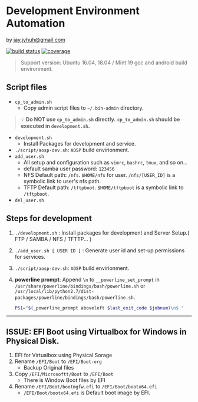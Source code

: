 # Development Environment Automation #
by jay.jyhuh@gmail.com

[![build status](https://gitlab.com/jay-huh/dev-env/badges/master/pipeline.svg?style=flat-square)](https://gitlab.com/jay-huh/dev-env/commits/master)
[![coverage](https://gitlab.com/jay-huh/dev-env/badges/master/coverage.svg?style=flat)](https://gitlab.com/jay-huh/dev-env/commits/master)

<!--
Test: [![Code Climate](https://codeclimate.com/github/gitlabhq/gitlabhq.svg)](https://codeclimate.com/github/gitlabhq/gitlabhq)
-->

> Support version: Ubuntu 16.04, 18.04 / Mint 19
> gcc and android build environment.

## Script files
- `cp_to_admin.sh`
  - Copy admin script files to `~/.bin-admin` directory.
> 💡 **Do NOT use `cp_to_admin.sh` directly.**
> **`cp_to_admin.sh` should be executed in `development.sh`.**
- `development.sh`
  - Install Packages for development and service.
- `./script/aosp-dev.sh`: `AOSP` build envirionment.
- `add_user.sh`
  - All setup and configuration such as `vimrc`, `bashrc`, `tmux`, and so on...
  - default samba user password: `123456`
  - NFS Default path: `/nfs`. `$HOME/nfs` for user. `/nfs/[USER_ID]` is a symbolic link to user's nfs path.
  - TFTP Default path: `/tftpboot`. `$HOME/tftpboot` is a symbolic link to `/tftpboot`.
- `del_user.sh`

## Steps for development
1. `./development.sh` : Install packages for development and Server Setup.( FTP / SAMBA / NFS / TFTTP... )
2. `./add_user.sh [ USER ID ]` : Generate user id and set-up permissions for services.
3. `./script/aosp-dev.sh`: `AOSP` build envirionment.
4. **powerline prompt**: Append `\n` to `__powerline_set_prompt` in  `/usr/share/powerline/bindings/bash/powerline.sh` or `/usr/local/lib/python2.7/dist-packages/powerline/bindings/bash/powerline.sh`.

    ```bash
    PS1="$(_powerline_prompt aboveleft $last_exit_code $jobnum)\n$ "
    ```
---

## ISSUE: EFI Boot using Virtualbox for Windows in Physical Disk.

1. EFI for Virtualbox using Physical Sorage
2. Rename `/EFI/Boot` to `/EFI/Boot-org`
   - Backup Original files
3. Copy `/EFI/Microsoftt/Boot` to `/EFI/Boot`
   - There is Window Boot files by EFI
4. Rename `/EFI/Boot/bootmgfw.efi` to `/EFI/Boot/bootx64.efi`
   - `/EFI/Boot/bootx64.efi` is Default boot image by EFI.
